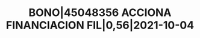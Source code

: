 ---
layout: asset
title: BONO|45048356 ACCIONA FINANCIACION FIL|0,56|2021-10-04
isin: XS2097340876
---